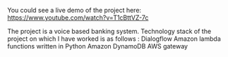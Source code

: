 You could see a live demo of the project here:
https://www.youtube.com/watch?v=T1cBttVZ-7c

The project is a voice based banking system. Technology stack of the project on which I have worked is as follows :
Dialogflow 
Amazon lambda functions written in Python
Amazon DynamoDB
AWS gateway 

